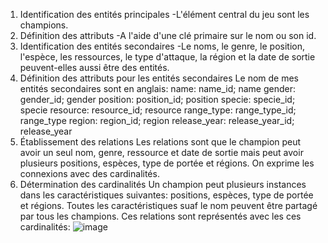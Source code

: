 1. Identification des entités principales
   -L'élément central du jeu sont les champions.
2. Définition des attributs
   -A l'aide d'une clé primaire sur le nom ou son id.
3. Identification des entités secondaires
   -Le noms, le genre, le position, l'espèce, les ressources, le type d'attaque, la région et la date de sortie peuvent-elles
   aussi être des entités.
4. Définition des attributs pour les entités secondaires
   Le nom de mes entités secondaires sont en anglais:
   name: name_id; name
   gender: gender_id; gender
   position: position_id; position
   specie: specie_id; specie
   resource: resource_id; resource
   range_type: range_type_id; range_type
   region: region_id; region
   release_year: release_year_id; release_year
5. Établissement des relations
   Les relations sont que le champion peut avoir un seul nom, genre, ressource et date de sortie mais peut avoir plusieurs
   positions, espèces, type de portée et régions.
   On exprime les connexions avec des cardinalités.
6. Détermination des cardinalités
   Un champion peut plusieurs instances dans les caractéristiques suivantes: positions, espèces, type de portée et régions.
   Toutes les caractéristiques suaf le nom peuvent être partagé par tous les champions.
   Ces relations sont représentés avec les ces cardinalités:
   ![image](https://github.com/user-attachments/assets/14bcebfc-0be8-48f6-aaed-917d7e21d8c5)




